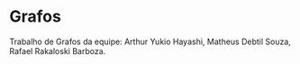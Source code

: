 # Grafos
Trabalho de Grafos da equipe: Arthur Yukio Hayashi, Matheus Debtil Souza, Rafael Rakaloski Barboza.
